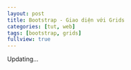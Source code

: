 ```yaml
---
layout: post
title: Bootstrap - Giao diện với Grids 
categories: [tut, web]
tags: [bootstrap, grids]
fullview: true
---
```


Updating...